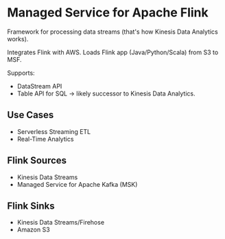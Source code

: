# Managed Service for Apache Flink

Framework for processing data streams (that's how Kinesis Data Analytics works).

Integrates Flink with AWS. Loads Flink app (Java/Python/Scala) from S3 to MSF.

Supports:

- DataStream API
- Table API for SQL -> likely successor to Kinesis Data Analytics.

## Use Cases

- Serverless Streaming ETL
- Real-Time Analytics

## Flink Sources

- Kinesis Data Streams
- Managed Service for Apache Kafka (MSK)

## Flink Sinks

- Kinesis Data Streams/Firehose
- Amazon S3
